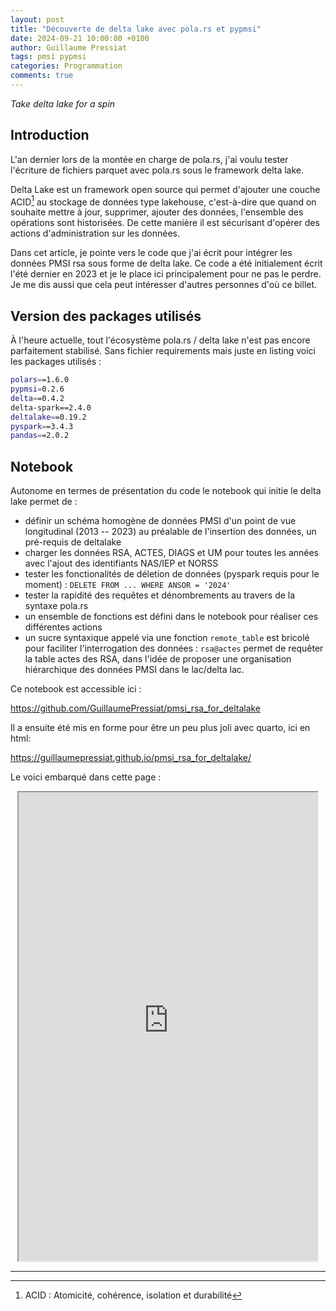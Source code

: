 ```yaml
---
layout: post
title: "Découverte de delta lake avec pola.rs et pypmsi"
date: 2024-09-21 10:00:00 +0100
author: Guillaume Pressiat
tags: pmsi pypmsi
categories: Programmation
comments: true
---
```


*Take delta lake for a spin*

<!--more-->


## Introduction

L'an dernier lors de la montée en charge de pola.rs, j'ai voulu tester l'écriture de fichiers parquet avec pola.rs sous le framework delta lake.

Delta Lake est un framework open source qui permet d'ajouter une couche ACID[^1] au stockage de données type lakehouse, c'est-à-dire que quand on souhaite mettre à jour, supprimer, ajouter des données, l'ensemble des opérations sont historisées. De cette manière il est sécurisant d'opérer des actions d'administration sur les données.

Dans cet article, je pointe vers le code que j'ai écrit pour intégrer les données PMSI rsa sous forme de delta lake. Ce code a été initialement écrit l'été dernier en 2023 et je le place ici principalement pour ne pas le perdre. Je me dis aussi que cela peut intéresser d'autres personnes d'où ce billet.

## Version des packages utilisés

À l'heure actuelle, tout l'écosystème pola.rs / delta lake n'est pas encore parfaitement stabilisé. Sans fichier requirements mais juste en listing voici les packages utilisés :

```sh
polars==1.6.0
pypmsi=0.2.6
delta==0.4.2
delta-spark==2.4.0
deltalake==0.19.2
pyspark==3.4.3
pandas==2.0.2
```

## Notebook 

Autonome en termes de présentation du code le notebook qui initie le delta lake permet de : 

- définir un schéma homogène de données PMSI d'un point de vue longitudinal (2013 -- 2023) au préalable de l'insertion des données, un pré-requis de deltalake
- charger les données RSA, ACTES, DIAGS et UM pour toutes les années avec l'ajout des identifiants NAS/IEP et NORSS
- tester les fonctionalités de déletion de données (pyspark requis pour le moment) : `DELETE FROM ... WHERE ANSOR = '2024'`
- tester la rapidité des requêtes et dénombrements au travers de la syntaxe pola.rs
- un ensemble de fonctions est défini dans le notebook pour réaliser ces différentes actions 
- un sucre syntaxique appelé via une fonction `remote_table` est bricolé pour faciliter l'interrogation des données : `rsa@actes` permet de requêter la table actes des RSA, dans l'idée de proposer une organisation hiérarchique des données PMSI dans le lac/delta lac.  

Ce notebook est accessible ici : 

<a href="https://github.com/GuillaumePressiat/pmsi_rsa_for_deltalake" target="_blank">https://github.com/GuillaumePressiat/pmsi_rsa_for_deltalake</a>

Il a ensuite été mis en forme pour être un peu plus joli avec quarto, ici en html:

<a href="https://guillaumepressiat.github.io/pmsi_rsa_for_deltalake/" target="_blank">https://guillaumepressiat.github.io/pmsi_rsa_for_deltalake/</a>

Le voici embarqué dans cette page :

<center>
<iframe src="https://guillaumepressiat.github.io/pmsi_rsa_for_deltalake/" width="95%" height = "750"></iframe>
</center>

---
[^1]: ACID : Atomicité, cohérence, isolation et durabilité
